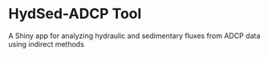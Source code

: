 # HydSed-ADCP Tool
A Shiny app for analyzing hydraulic and sedimentary fluxes from ADCP data using indirect methods
